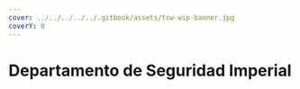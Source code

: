 ```yaml
---
cover: ../../../../../.gitbook/assets/tcw-wip-banner.jpg
coverY: 0
---
```


# Departamento de Seguridad Imperial
